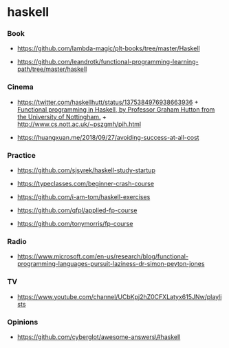 haskell
=======

### Book

-   https://github.com/lambda-magic/plt-books/tree/master/Haskell

<!-- -->

-   https://github.com/leandrotk/functional-programming-learning-path/tree/master/haskell

### Cinema

-   https://twitter.com/haskellhutt/status/1375384976938663936 + [Functional programming in Haskell, by Professor Graham Hutton from the University of Nottingham.](https://www.youtube.com/playlist?list=PLF1Z-APd9zK7usPMx3LGMZEHrECUGodd3) + http://www.cs.nott.ac.uk/~pszgmh/pih.html

<!-- -->

-   https://huangxuan.me/2018/09/27/avoiding-success-at-all-cost

### Practice

-   https://github.com/sjsyrek/haskell-study-startup

<!-- -->

-   https://typeclasses.com/beginner-crash-course

<!-- -->

-   https://github.com/i-am-tom/haskell-exercises

<!-- -->

-   https://github.com/qfpl/applied-fp-course

<!-- -->

-   https://github.com/tonymorris/fp-course

### Radio

-   https://www.microsoft.com/en-us/research/blog/functional-programming-languages-pursuit-laziness-dr-simon-peyton-jones

### TV

-   https://www.youtube.com/channel/UCbKpj2hZ0CFXLatyx615JNw/playlists

### Opinions

-   https://github.com/cyberglot/awesome-answers\#haskell
